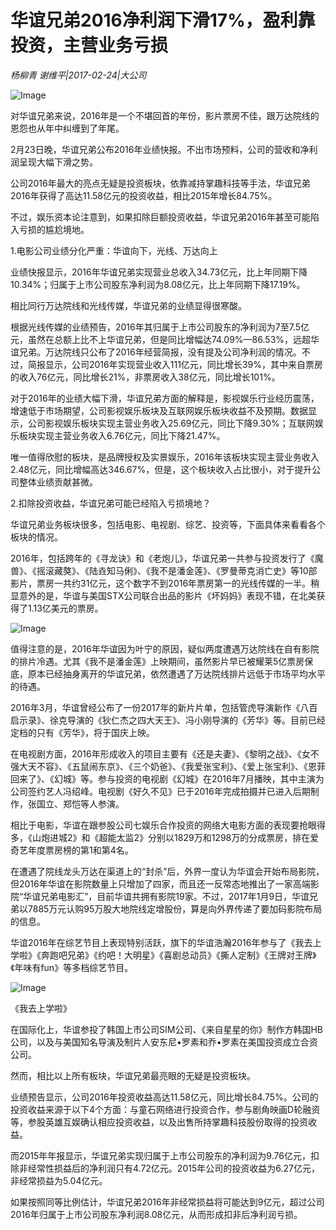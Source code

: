 # 华谊兄弟2016净利润下滑17%，盈利靠投资，主营业务亏损

*杨柳青 谢维平|2017-02-24|大公司*

![Image](http://si1.go2yd.com/get-image/0IrbjKLTFXU)

对华谊兄弟来说，2016年是一个不堪回首的年份，影片票房不佳，跟万达院线的恩怨也从年中纠缠到了年尾。

2月23日晚，华谊兄弟公布2016年业绩快报。不出市场预料，公司的营收和净利润呈现大幅下滑之势。

公司2016年最大的亮点无疑是投资板块，依靠减持掌趣科技等手法，华谊兄弟2016年获得了高达11.58亿元的投资收益，相比2015年增长84.75%。

不过，娱乐资本论注意到，如果扣除巨额投资收益，华谊兄弟2016年甚至可能陷入亏损的尴尬境地。

1.电影公司业绩分化严重：华谊向下，光线、万达向上

业绩快报显示，2016年华谊兄弟实现营业总收入34.73亿元，比上年同期下降10.34%；归属于上市公司股东净利润为8.08亿元，比上年同期下降17.19%。

相比同行万达院线和光线传媒，华谊兄弟的业绩显得很寒酸。

根据光线传媒的业绩预告，2016年其归属于上市公司股东的净利润为7至7.5亿元，虽然在总额上比不上华谊兄弟，但是同比增幅达74.09%—86.53%，远超华谊兄弟。万达院线只公布了2016年经营简报，没有提及公司净利润的情况。不过，简报显示，公司2016年实现营业收入111亿元，同比增长39%，其中来自票房的收入76亿元，同比增长21%，非票房收入38亿元，同比增长101%。

对于2016年的业绩大幅下滑，华谊兄弟方面的解释是，影视娱乐行业经历震荡，增速低于市场期望，公司影视娱乐板块及互联网娱乐板块收益不及预期。数据显示，公司影视娱乐板块实现主营业务收入25.69亿元，同比下降9.30%；互联网娱乐板块实现主营业务收入6.76亿元，同比下降21.47%。

唯一值得欣慰的板块，是品牌授权及实景娱乐，2016年该板块实现主营业务收入2.48亿元，同比增幅高达346.67%，但是，这个板块收入占比很小，对于提升公司整体业绩贡献甚微。

2.扣除投资收益，华谊兄弟可能已经陷入亏损境地？

华谊兄弟业务板块很多，包括电影、电视剧、综艺、投资等，下面具体来看看各个板块的情况。

2016年，包括跨年的《寻龙诀》和《老炮儿》，华谊兄弟一共参与投资发行了《魔兽》、《摇滚藏獒》、《陆垚知马俐》、《我不是潘金莲》、《罗曼蒂克消亡史》等10部影片，票房一共约31亿元，这个数字不到2016年票房第一的光线传媒的一半。稍显意外的是，华谊与美国STX公司联合出品的影片《坏妈妈》表现不错，在北美获得了1.13亿美元的票房。

![Image](http://si1.go2yd.com/get-image/0IrbjM6Aujg)

值得注意的是，2016年华谊因为叶宁的原因，疑似两度遭遇万达院线在自有影院的排片冷遇。尤其《我不是潘金莲》上映期间，虽然影片早已被耀莱5亿票房保底，原本已经抽身离开的华谊兄弟，依然遭遇了万达院线排片远低于市场平均水平的待遇。

2016年3月，华谊曾经公布了一份2017年的新片片单，包括管虎导演新作《八百启示录》、徐克导演的《狄仁杰之四大天王》、冯小刚导演的《芳华》等。目前已经定档的只有《芳华》，将于国庆上映。

在电视剧方面，2016年形成收入的项目主要有《还是夫妻》、《黎明之战》、《女不强大天不容》、《五鼠闹东京》、《三个奶爸》、《我爱张宝利》、《爱上张宝利》、《恩菲回来了》、《幻城》等。参与投资的电视剧《幻城》在2016年7月播映，其中主演为公司签约艺人冯绍峰。电视剧《好久不见》已于2016年完成拍摄并已进入后期制作，张国立、郑恺等人参演。

相比于电影，华谊在跟参股公司七娱乐合作投资的网络大电影方面的表现要抢眼得多，《山炮进城2》和《超能太监2》分别以1829万和1298万的分成票房，排在爱奇艺年度票房榜的第1和第4名。

在遭遇了院线龙头万达在渠道上的“封杀”后，外界一度认为华谊会开始布局影院，但2016年华谊在影院数量上只增加了四家，而且还一反常态地推出了一家高端影院“华谊兄弟电影汇”，目前华谊共拥有影院19家。不过，2017年1月9日，华谊兄弟以7885万元认购95万股大地院线定增股份，算是向外界传递了要加码影院布局的信息。

华谊2016年在综艺节目上表现特别活跃，旗下的华谊浩瀚2016年参与了《我去上学啦》《奔跑吧兄弟》《约吧！大明星》《喜剧总动员》《撕人定制》《王牌对王牌》《年味有fun》等多档综艺节目。

![Image](http://si1.go2yd.com/get-image/0IrbjNYk2G8)

《我去上学啦》

在国际化上，华谊参投了韩国上市公司SIM公司、《来自星星的你》制作方韩国HB公司，以及与美国知名导演及制片人安东尼•罗素和乔•罗素在美国投资成立合资公司。

然而，相比以上所有板块，华谊兄弟最亮眼的无疑是投资板块。

业绩预告显示，公司2016年投资收益高达11.58亿元，同比增长84.75%。公司的投资收益来源于以下4个方面：与童石网络进行投资合作，参与剧角映画D轮融资等，参股英雄互娱确认相应投资收益，以及出售所持掌趣科技股份取得的投资收益。

而2015年年报显示，华谊兄弟实现归属于上市公司股东的净利润为9.76亿元，扣除非经常性损益后的净利润只有4.72亿元。2015年公司的投资收益为6.27亿元，非经常损益为5.04亿元。

如果按照同等比例估计，华谊兄弟2016年非经常损益将可能达到9亿元，超过公司2016年归属于上市公司股东净利润8.08亿元，从而形成扣非后净利润亏损。

